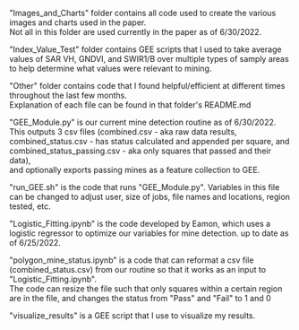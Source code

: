 "Images_and_Charts" folder contains all code used to create the various images and charts used in the paper.  
Not all in this folder are used currently in the paper as of 6/30/2022.

"Index_Value_Test"  folder contains GEE scripts that I used to take average values of SAR VH, GNDVI, and SWIR1/B over multiple types of samply areas to help determine what values were relevant to mining. 

"Other" folder contains code that I found helpful/efficient at different times throughout the last few months.  
Explanation of each file can be found in that folder's README.md

"GEE_Module.py" is our current mine detection routine as of 6/30/2022.  
This outputs 3 csv files (combined.csv - aka raw data results, combined_status.csv - has status calculated and appended per square, and combined_status_passing.csv - aka only squares that passed and their data),  
and optionally exports passing mines as a feature collection to GEE.

"run_GEE.sh" is the code that runs "GEE_Module.py". Variables in this file can be changed to adjust user, size of jobs, file names and locations, region tested, etc.

"Logistic_Fitting.ipynb" is the code developed by Eamon, which uses a logistic regressor to optimize our variables for mine detection. up to date as of 6/25/2022.

"polygon_mine_status.ipynb" is a code that can reformat a csv file (combined_status.csv) from our routine so that it works as an input to "Logistic_Fitting.ipynb".  
The code can resize the file such that only squares within a certain region are in the file, and changes the status from "Pass" and "Fail" to 1 and 0

"visualize_results" is a GEE script that I use to visualize my results. 
